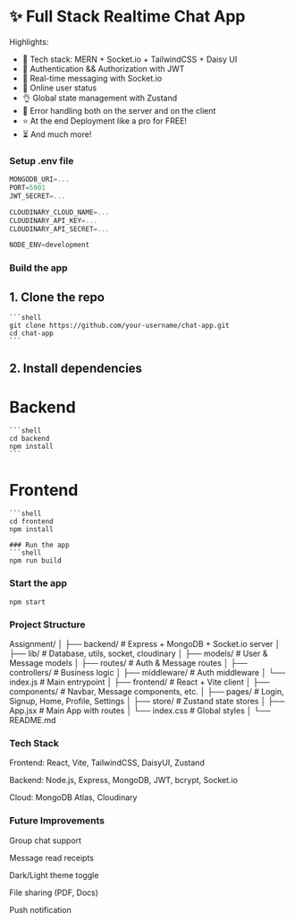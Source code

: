 # ✨ Full Stack Realtime Chat App

Highlights:

- 🌟 Tech stack: MERN + Socket.io + TailwindCSS + Daisy UI
- 🎃 Authentication && Authorization with JWT
- 👾 Real-time messaging with Socket.io
- 🚀 Online user status
- 👌 Global state management with Zustand
- 🐞 Error handling both on the server and on the client
- ⭐ At the end Deployment like a pro for FREE!
- ⏳ And much more!

### Setup .env file

```js
MONGODB_URI=...
PORT=5001
JWT_SECRET=...

CLOUDINARY_CLOUD_NAME=...
CLOUDINARY_API_KEY=...
CLOUDINARY_API_SECRET=...

NODE_ENV=development
```

### Build the app

##  1. Clone the repo
    ```shell
    git clone https://github.com/your-username/chat-app.git
    cd chat-app
    ```
## 2. Install dependencies 
# Backend
    ```shell
    cd backend
    npm install
    ```
# Frontend
    ```shell
    cd frontend
    npm install
   ```
### Run the app     
```shell
npm run build
```

### Start the app

```shell
npm start
```
### Project Structure

Assignment/
│
├── backend/                # Express + MongoDB + Socket.io server
│   ├── lib/                # Database, utils, socket, cloudinary
│   ├── models/             # User & Message models
│   ├── routes/             # Auth & Message routes
│   ├── controllers/        # Business logic
│   ├── middleware/         # Auth middleware
│   └── index.js            # Main entrypoint
│
├── frontend/               # React + Vite client
│   ├── components/         # Navbar, Message components, etc.
│   ├── pages/              # Login, Signup, Home, Profile, Settings
│   ├── store/              # Zustand state stores
│   ├── App.jsx             # Main App with routes
│   └── index.css           # Global styles
│
└── README.md

### Tech Stack
Frontend: React, Vite, TailwindCSS, DaisyUI, Zustand

Backend: Node.js, Express, MongoDB, JWT, bcrypt, Socket.io

Cloud: MongoDB Atlas, Cloudinary

### Future Improvements

Group chat support

Message read receipts

Dark/Light theme toggle

File sharing (PDF, Docs)

Push notification


